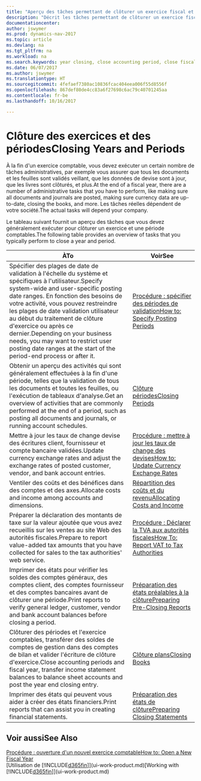 ```yaml
---
title: "Aperçu des tâches permettant de clôturer un exercice fiscal et des périodes comptables"
description: "Décrit les tâches permettant de clôturer un exercice fiscal ou une période comptable, par exemple, en vérifiant que les documents et les feuilles sont validés et en vérifiant les soldes bancaires."
documentationcenter: 
author: jswymer
ms.prod: dynamics-nav-2017
ms.topic: article
ms.devlang: na
ms.tgt_pltfrm: na
ms.workload: na
ms.search.keywords: year closing, close accounting period, close fiscal year, bank account detailed trial balance
ms.date: 06/07/2017
ms.author: jswymer
ms.translationtype: HT
ms.sourcegitcommit: 4fefaef7380ac10836fcac404eea006f55d8556f
ms.openlocfilehash: 867def80de4cc83a6f27698c6ac79c40701245aa
ms.contentlocale: fr-be
ms.lasthandoff: 10/16/2017

---
```

# <a name="closing-years-and-periods"></a><span data-ttu-id="103ac-103">Clôture des exercices et des périodes</span><span class="sxs-lookup"><span data-stu-id="103ac-103">Closing Years and Periods</span></span>
<span data-ttu-id="103ac-104">À la fin d'un exercice comptable, vous devez exécuter un certain nombre de tâches administratives, par exemple vous assurer que tous les documents et les feuilles sont validés veillant, que les données de devise sont à jour, que les livres sont clôturés, et plus.</span><span class="sxs-lookup"><span data-stu-id="103ac-104">At the end of a fiscal year, there are a number of administrative tasks that you have to perform, like making sure all documents and journals are posted, making sure currency data are up-to-date, closing the books, and more.</span></span> <span data-ttu-id="103ac-105">Les tâches réelles dépendent de votre société.</span><span class="sxs-lookup"><span data-stu-id="103ac-105">The actual tasks will depend your company.</span></span>

<span data-ttu-id="103ac-106">Le tableau suivant fournit un aperçu des tâches que vous devez généralement exécuter pour clôturer un exercice et une période comptables.</span><span class="sxs-lookup"><span data-stu-id="103ac-106">The following table provides an overview of tasks that you typically perform to close a year and period.</span></span> 

| <span data-ttu-id="103ac-107">À</span><span class="sxs-lookup"><span data-stu-id="103ac-107">To</span></span> | <span data-ttu-id="103ac-108">Voir</span><span class="sxs-lookup"><span data-stu-id="103ac-108">See</span></span> |
| --- | --- |
| <span data-ttu-id="103ac-109">Spécifier des plages de date de validation à l'échelle du système et spécifiques à l'utilisateur.</span><span class="sxs-lookup"><span data-stu-id="103ac-109">Specify system-wide and user-specific posting date ranges.</span></span> <span data-ttu-id="103ac-110">En fonction des besoins de votre activité, vous pouvez restreindre les plages de date validation utilisateur au début du traitement de clôture d'exercice ou après ce dernier.</span><span class="sxs-lookup"><span data-stu-id="103ac-110">Depending on your business needs, you may want to restrict user posting date ranges at the start of the period-end process or after it.</span></span> |[<span data-ttu-id="103ac-111">Procédure : spécifier des périodes de validation</span><span class="sxs-lookup"><span data-stu-id="103ac-111">How to: Specify Posting Periods</span></span>](finance-how-specify-posting-periods.md) |
| <span data-ttu-id="103ac-112">Obtenir un aperçu des activités qui sont généralement effectuées à la fin d'une période, telles que la validation de tous les documents et toutes les feuilles, ou l'exécution de tableaux d'analyse.</span><span class="sxs-lookup"><span data-stu-id="103ac-112">Get an overview of activities that are commonly performed at the end of a period, such as posting all documents and journals, or running account schedules.</span></span> |[<span data-ttu-id="103ac-113">Clôture périodes</span><span class="sxs-lookup"><span data-stu-id="103ac-113">Closing Periods</span></span>](year-how-complete-period-end-processes.md) |
| <span data-ttu-id="103ac-114">Mettre à jour les taux de change devise des écritures client, fournisseur et compte bancaire validées.</span><span class="sxs-lookup"><span data-stu-id="103ac-114">Update currency exchange rates and adjust the exchange rates of posted customer, vendor, and bank account entries.</span></span> |[<span data-ttu-id="103ac-115">Procédure : mettre à jour les taux de change des devises</span><span class="sxs-lookup"><span data-stu-id="103ac-115">How to: Update Currency Exchange Rates</span></span>](finance-how-update-currencies.md) |
| <span data-ttu-id="103ac-116">Ventiler des coûts et des bénéfices dans des comptes et des axes.</span><span class="sxs-lookup"><span data-stu-id="103ac-116">Allocate costs and income among accounts and dimensions.</span></span> |[<span data-ttu-id="103ac-117">Répartition des coûts et du revenu</span><span class="sxs-lookup"><span data-stu-id="103ac-117">Allocating Costs and Income</span></span>](year-allocate-costs-income.md) |
| <span data-ttu-id="103ac-118">Préparer la déclaration des montants de taxe sur la valeur ajoutée que vous avez recueillis sur les ventes au site Web des autorités fiscales.</span><span class="sxs-lookup"><span data-stu-id="103ac-118">Prepare to report value-added tax amounts that you have collected for sales to the tax authorities' web service.</span></span> |[<span data-ttu-id="103ac-119">Procédure : Déclarer la TVA aux autorités fiscales</span><span class="sxs-lookup"><span data-stu-id="103ac-119">How To: Report VAT to Tax Authorities</span></span>](finance-how-report-vat.md)|
| <span data-ttu-id="103ac-120">Imprimer des états pour vérifier les soldes des comptes généraux, des comptes client, des comptes fournisseur et des comptes bancaires avant de clôturer une période.</span><span class="sxs-lookup"><span data-stu-id="103ac-120">Print reports to verify general ledger, customer, vendor and bank account balances before closing a period.</span></span> |[<span data-ttu-id="103ac-121">Préparation des états préalables à la clôture</span><span class="sxs-lookup"><span data-stu-id="103ac-121">Preparing Pre-Closing Reports</span></span>](year-prepare-preclose-reports.md) |
| <span data-ttu-id="103ac-122">Clôturer des périodes et l'exercice comptables, transférer des soldes de comptes de gestion dans des comptes de bilan et valider l'écriture de clôture d'exercice.</span><span class="sxs-lookup"><span data-stu-id="103ac-122">Close accounting periods and fiscal year, transfer income statement balances to balance sheet accounts and post the year end closing entry.</span></span> |[<span data-ttu-id="103ac-123">Clôture plans</span><span class="sxs-lookup"><span data-stu-id="103ac-123">Closing Books</span></span>](year-close-books.md) |
| <span data-ttu-id="103ac-124">Imprimer des états qui peuvent vous aider à créer des états financiers.</span><span class="sxs-lookup"><span data-stu-id="103ac-124">Print reports that can assist you in creating financial statements.</span></span> |[<span data-ttu-id="103ac-125">Préparation des états de clôture</span><span class="sxs-lookup"><span data-stu-id="103ac-125">Preparing Closing Statements</span></span>](year-prepare-close-statement.md) |

## <a name="see-also"></a><span data-ttu-id="103ac-126">Voir aussi</span><span class="sxs-lookup"><span data-stu-id="103ac-126">See Also</span></span>
[<span data-ttu-id="103ac-127">Procédure : ouverture d'un nouvel exercice comptable</span><span class="sxs-lookup"><span data-stu-id="103ac-127">How to: Open a New Fiscal Year</span></span>](finance-how-open-new-fiscal-year.md)  
<span data-ttu-id="103ac-128">[Utilisation de [!INCLUDE[d365fin](includes/d365fin_md.md)]](ui-work-product.md)</span><span class="sxs-lookup"><span data-stu-id="103ac-128">[Working with [!INCLUDE[d365fin](includes/d365fin_md.md)]](ui-work-product.md)</span></span>

